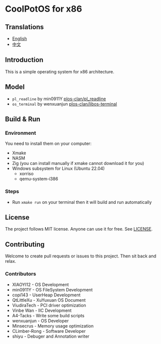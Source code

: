 # CoolPotOS for x86

## Translations

- [English](README.md)
- [中文](README-zh-CN.md)

## Introduction

This is a simple operating system for x86 architecture.

## Model

* `pl_readline` by min0911Y [plos-clan/pl_readline](https://github.com/plos-clan/pl_readline)
* `os_terminal` by wenxuanjun [plos-clan/libos-terminal](https://github.com/plos-clan/libos-terminal)

## Build & Run

### Environment

You need to install them on your computer:

- Xmake
- NASM
- Zig (you can install manually if xmake cannot download it for you)
- Windows subsystem for Linux (Ubuntu 22.04)
    - xorriso
    - qemu-system-i386

### Steps

- Run `xmake run` on your terminal then it will build and run automatically

## License

The project follows MIT license. Anyone can use it for free. See [LICENSE](LICENSE).

## Contributing

Welcome to create pull requests or issues to this project. Then sit back and relax.

### Contributors

* XIAOYI12 - OS Development
* min0911Y - OS FileSystem Development
* copi143 - UserHeap Development
* QtLittleXu - XuYuxuan OS Document
* ViudiraTech - PCI driver optimization
* Vinbe Wan - IIC Development
* A4-Tacks - Write some build scripts
* wenxuanjun - OS Developer
* Minsecrus - Memory usage optimization
* CLimber-Rong - Software Developer
* shiyu - Debuger and Annotation writer

